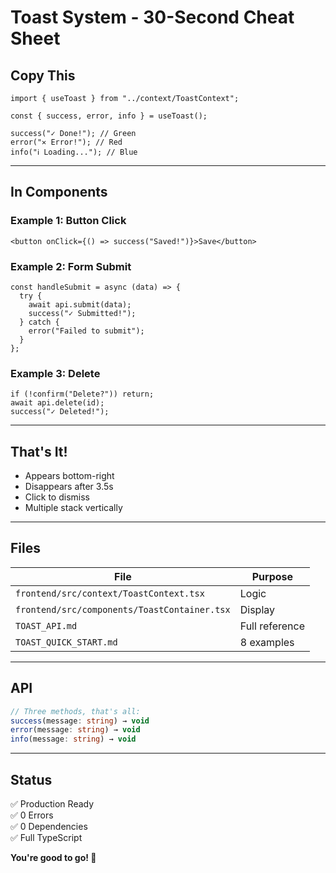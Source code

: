 # Toast System - 30-Second Cheat Sheet

## Copy This

```tsx
import { useToast } from "../context/ToastContext";

const { success, error, info } = useToast();

success("✓ Done!"); // Green
error("✕ Error!"); // Red
info("ℹ Loading..."); // Blue
```

---

## In Components

### Example 1: Button Click

```tsx
<button onClick={() => success("Saved!")}>Save</button>
```

### Example 2: Form Submit

```tsx
const handleSubmit = async (data) => {
  try {
    await api.submit(data);
    success("✓ Submitted!");
  } catch {
    error("Failed to submit");
  }
};
```

### Example 3: Delete

```tsx
if (!confirm("Delete?")) return;
await api.delete(id);
success("✓ Deleted!");
```

---

## That's It!

- Appears bottom-right
- Disappears after 3.5s
- Click to dismiss
- Multiple stack vertically

---

## Files

| File                                         | Purpose        |
| -------------------------------------------- | -------------- |
| `frontend/src/context/ToastContext.tsx`      | Logic          |
| `frontend/src/components/ToastContainer.tsx` | Display        |
| `TOAST_API.md`                               | Full reference |
| `TOAST_QUICK_START.md`                       | 8 examples     |

---

## API

```typescript
// Three methods, that's all:
success(message: string) → void
error(message: string) → void
info(message: string) → void
```

---

## Status

✅ Production Ready  
✅ 0 Errors  
✅ 0 Dependencies  
✅ Full TypeScript

**You're good to go! 🚀**
